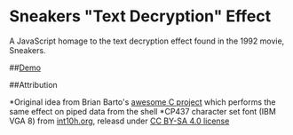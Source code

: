 # Sneakers "Text Decryption" Effect
A JavaScript homage to the text decryption effect found in the 1992 movie, Sneakers.

##[Demo](//www.davemandy.co.uk/demos/sneakers-effect)

##Attribution

*Original idea from Brian Barto's [awesome C project](//medium.com/@bartobri/the-movie-based-terminal-effect-not-yet-recreated-by-hackers-46e9ca241bc9#.fo0ixzqj5) which performs the same effect on piped data from the shell
*CP437 character set font (IBM VGA 8) from [int10h.org](http://int10h.org/oldschool-pc-fonts/), releasd under [CC BY-SA 4.0 license](//creativecommons.org/licenses/by-sa/4.0/)
